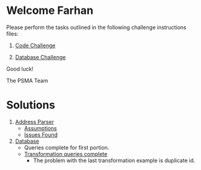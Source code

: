 # Welcome Farhan

Please perform the tasks outlined in the following challenge instructions files:

1. [Code Challenge](Code_Challenge.md)  
    
2. [Database Challenge](Database_Challenge.md)
   
Good luck!

The PSMA Team

# Solutions

1. [Address Parser](Address_Parser)
    -  [Assumptions](Address_Parser/Assumptions.md)
    -  [Issues Found](Address_Parser/issues.md)
2. [Database](Database_challenge)
    +   Queries complete for first portion. 
    +   [Transformation queries complete](Database_challenge/Transformation)
        +   The problem with the last transformation example is duplicate id.